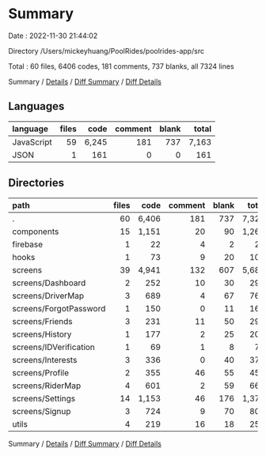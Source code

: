 # Summary

Date : 2022-11-30 21:44:02

Directory /Users/mickeyhuang/PoolRides/poolrides-app/src

Total : 60 files,  6406 codes, 181 comments, 737 blanks, all 7324 lines

Summary / [Details](details.md) / [Diff Summary](diff.md) / [Diff Details](diff-details.md)

## Languages
| language | files | code | comment | blank | total |
| :--- | ---: | ---: | ---: | ---: | ---: |
| JavaScript | 59 | 6,245 | 181 | 737 | 7,163 |
| JSON | 1 | 161 | 0 | 0 | 161 |

## Directories
| path | files | code | comment | blank | total |
| :--- | ---: | ---: | ---: | ---: | ---: |
| . | 60 | 6,406 | 181 | 737 | 7,324 |
| components | 15 | 1,151 | 20 | 90 | 1,261 |
| firebase | 1 | 22 | 4 | 2 | 28 |
| hooks | 1 | 73 | 9 | 20 | 102 |
| screens | 39 | 4,941 | 132 | 607 | 5,680 |
| screens/Dashboard | 2 | 252 | 10 | 30 | 292 |
| screens/DriverMap | 3 | 689 | 4 | 67 | 760 |
| screens/ForgotPassword | 1 | 150 | 0 | 11 | 161 |
| screens/Friends | 3 | 231 | 11 | 50 | 292 |
| screens/History | 1 | 177 | 2 | 25 | 204 |
| screens/IDVerification | 1 | 69 | 1 | 8 | 78 |
| screens/Interests | 3 | 336 | 0 | 40 | 376 |
| screens/Profile | 2 | 355 | 46 | 55 | 456 |
| screens/RiderMap | 4 | 601 | 2 | 59 | 662 |
| screens/Settings | 14 | 1,153 | 46 | 176 | 1,375 |
| screens/Signup | 3 | 724 | 9 | 70 | 803 |
| utils | 4 | 219 | 16 | 18 | 253 |

Summary / [Details](details.md) / [Diff Summary](diff.md) / [Diff Details](diff-details.md)